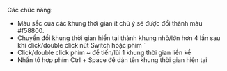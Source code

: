 Các chức năng:

- Màu sắc của các khung thời gian ít chú ý sẽ được đổi thành màu #f58800.
- Chuyển đổi khung thời gian hiển tại thành khung nhỏ/lớn hơn 4 lần sau khi click/double click nút Switch hoặc phím   ` 
- Click/double click phím ~ để tiến/lùi 1 khung thời gian liền kề
- Nhấn tổ hợp phím Ctrl + Space để dán tên khung thời gian hiện tại
